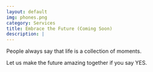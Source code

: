 ```yaml
---
layout: default
img: phones.png
category: Services
title: Embrace the Future (Coming Soon)
description: |
---
```

People always say that life is a collection of moments. 

Let us make the future amazing together if you say YES.
